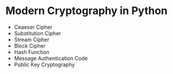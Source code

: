 # Modern Cryptography in Python

- Ceaeser Cipher
- Substitution Cipher
- Stream Cipher
- Block Cipher
- Hash Function
- Message Authentication Code
- Public Key Cryptography